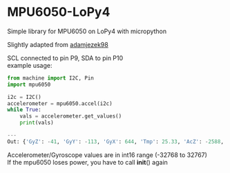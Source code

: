 # MPU6050-LoPy4
Simple library for MPU6050 on LoPy4 with micropython

Slightly adapted from [adamjezek98](https://github.com/sparkfun/MPU-6050_Breakout)

SCL connected to pin P9, SDA to pin P10<br/>
example usage:

```python
from machine import I2C, Pin
import mpu6050

i2c = I2C()
accelerometer = mpu6050.accel(i2c)
while True:
    vals = accelerometer.get_values()
    print(vals)

---
Out: {'GyZ': -41, 'GyY': -113, 'GyX': 644, 'Tmp': 25.33, 'AcZ': -2588, 'AcY': 8, 'AcX': 17612}
```
Accelerometer/Gyroscope values are in int16 range (-32768 to 32767)<br/>
If the mpu6050 loses power, you have to call __init__() again
